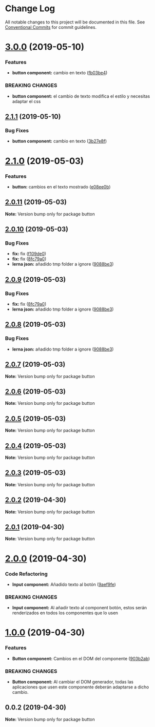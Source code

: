 # Change Log

All notable changes to this project will be documented in this file.
See [Conventional Commits](https://conventionalcommits.org) for commit guidelines.

# [3.0.0](https://github.com/Coolpix/lerna-example/compare/button@2.1.1...button@3.0.0) (2019-05-10)


### Features

* **button component:** cambio en texto ([fb03be4](https://github.com/Coolpix/lerna-example/commit/fb03be4))


### BREAKING CHANGES

* **button component:** el cambio de texto modifica el estilo y necesitas adaptar el css





## [2.1.1](https://github.com/Coolpix/lerna-example/compare/button@2.1.0...button@2.1.1) (2019-05-10)


### Bug Fixes

* **button component:** cambio en texto ([3b27e8f](https://github.com/Coolpix/lerna-example/commit/3b27e8f))





# [2.1.0](https://github.com/Coolpix/lerna-example/compare/button@2.0.11...button@2.1.0) (2019-05-03)


### Features

* **button:** cambios en el texto mostrado ([e08ee0b](https://github.com/Coolpix/lerna-example/commit/e08ee0b))





## [2.0.11](https://github.com/Coolpix/lerna-example/compare/button@2.0.10...button@2.0.11) (2019-05-03)

**Note:** Version bump only for package button





## [2.0.10](https://github.com/Coolpix/lerna-example/compare/button@2.0.5...button@2.0.10) (2019-05-03)


### Bug Fixes

* **fix:** fix ([f109de0](https://github.com/Coolpix/lerna-example/commit/f109de0))
* **fix:** fix ([8fc79a0](https://github.com/Coolpix/lerna-example/commit/8fc79a0))
* **lerna json:** añadido tmp folder a ignore ([9088be3](https://github.com/Coolpix/lerna-example/commit/9088be3))





## [2.0.9](https://github.com/Coolpix/lerna-example/compare/button@2.0.5...button@2.0.9) (2019-05-03)


### Bug Fixes

* **fix:** fix ([8fc79a0](https://github.com/Coolpix/lerna-example/commit/8fc79a0))
* **lerna json:** añadido tmp folder a ignore ([9088be3](https://github.com/Coolpix/lerna-example/commit/9088be3))





## [2.0.8](https://github.com/Coolpix/lerna-example/compare/button@2.0.5...button@2.0.8) (2019-05-03)


### Bug Fixes

* **lerna json:** añadido tmp folder a ignore ([9088be3](https://github.com/Coolpix/lerna-example/commit/9088be3))





## [2.0.7](https://github.com/Coolpix/lerna-example/compare/button@2.0.5...button@2.0.7) (2019-05-03)

**Note:** Version bump only for package button





## [2.0.6](https://github.com/Coolpix/lerna-example/compare/button@2.0.5...button@2.0.6) (2019-05-03)

**Note:** Version bump only for package button





## [2.0.5](https://github.com/Coolpix/lerna-example/compare/button@2.0.0...button@2.0.5) (2019-05-03)

**Note:** Version bump only for package button





## [2.0.4](https://github.com/Coolpix/lerna-example/compare/button@2.0.0...button@2.0.4) (2019-05-03)

**Note:** Version bump only for package button





## [2.0.3](https://github.com/Coolpix/lerna-example/compare/button@2.0.0...button@2.0.3) (2019-05-03)

**Note:** Version bump only for package button





## [2.0.2](https://github.com/Coolpix/lerna-example/compare/button@2.0.0...button@2.0.2) (2019-04-30)

**Note:** Version bump only for package button





## [2.0.1](https://github.com/Coolpix/lerna-example/compare/button@2.0.0...button@2.0.1) (2019-04-30)

**Note:** Version bump only for package button





# [2.0.0](https://github.com/Coolpix/lerna-example/compare/button@1.0.0...button@2.0.0) (2019-04-30)


### Code Refactoring

* **Input component:** Añadido texto al botón ([9aef9fe](https://github.com/Coolpix/lerna-example/commit/9aef9fe))


### BREAKING CHANGES

* **Input component:** Al añadir texto al component botón, estos serán renderizados en todos los
componentes que lo usen





# [1.0.0](https://github.com/Coolpix/lerna-example/compare/button@0.0.2...button@1.0.0) (2019-04-30)


### Features

* **Button component:** Cambios en el DOM del componente ([903b2ab](https://github.com/Coolpix/lerna-example/commit/903b2ab))


### BREAKING CHANGES

* **Button component:** Al cambiar el DOM generador, todas las aplicaciones que usen este componente
deberán adaptarse a dicho cambio.





## 0.0.2 (2019-04-30)

**Note:** Version bump only for package button

